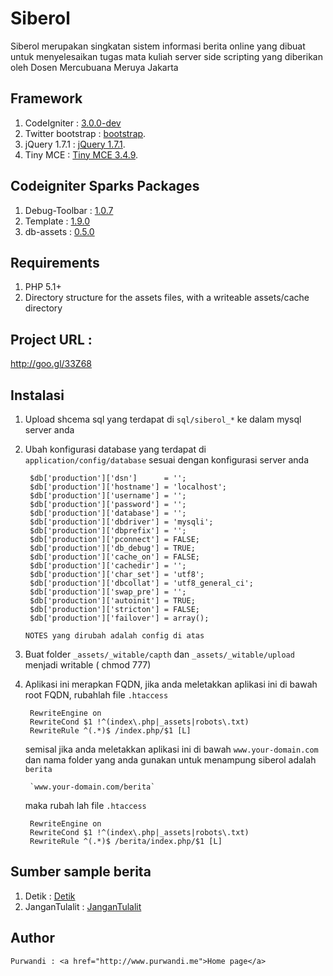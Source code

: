 # Siberol

Siberol merupakan singkatan sistem informasi berita online yang dibuat untuk menyelesaikan
tugas mata kuliah server side scripting yang diberikan oleh Dosen Mercubuana Meruya Jakarta


## Framework

1. CodeIgniter : <a href="https://github.com/EllisLab/CodeIgniter">3.0.0-dev</a>
2. Twitter bootstrap : <a href="http://twitter.github.com/bootstrap/">bootstrap</a>.
3. jQuery 1.7.1 : <a href="http://jquery.com">jQuery 1.7.1</a>.
4. Tiny MCE  : <a href="http://www.tinymce.com/">Tiny MCE 3.4.9</a>.

## Codeigniter Sparks Packages

1. Debug-Toolbar : <a href="http://getsparks.org/packages/Debug-Toolbar/versions/HEAD/show">1.0.7</a>
2. Template : <a href="http://getsparks.org/packages/template/versions/HEAD/show">1.9.0</a>
3. db-assets : <a href="http://getsparks.org/packages/db-assets/versions/HEAD/show">0.5.0</a>

## Requirements

1. PHP 5.1+
2. Directory structure for the assets files, with a writeable assets/cache directory


## Project URL : 
http://goo.gl/33Z68


## Instalasi

1. Upload shcema sql yang terdapat di `sql/siberol_*` ke dalam mysql server anda
2. Ubah konfigurasi database yang terdapat di `application/config/database` sesuai dengan
   konfigurasi server anda
   
        $db['production']['dsn']      = '';
        $db['production']['hostname'] = 'localhost';
        $db['production']['username'] = '';
        $db['production']['password'] = '';
        $db['production']['database'] = '';
        $db['production']['dbdriver'] = 'mysqli';
        $db['production']['dbprefix'] = '';
        $db['production']['pconnect'] = FALSE;
        $db['production']['db_debug'] = TRUE;
        $db['production']['cache_on'] = FALSE;
        $db['production']['cachedir'] = '';
        $db['production']['char_set'] = 'utf8';
        $db['production']['dbcollat'] = 'utf8_general_ci';
        $db['production']['swap_pre'] = '';
        $db['production']['autoinit'] = TRUE;
        $db['production']['stricton'] = FALSE;
        $db['production']['failover'] = array();
    
    ` NOTES yang dirubah adalah config di atas `

3. Buat folder `_assets/_witable/capth` dan `_assets/_witable/upload` menjadi writable ( chmod 777)
4. Aplikasi ini merapkan FQDN, jika anda meletakkan aplikasi ini di bawah root FQDN, rubahlah
   file `.htaccess`
   
        RewriteEngine on
        RewriteCond $1 !^(index\.php|_assets|robots\.txt)
        RewriteRule ^(.*)$ /index.php/$1 [L]
        
    semisal jika anda meletakkan aplikasi ini di bawah `www.your-domain.com` dan nama folder
    yang anda gunakan untuk menampung siberol adalah `berita`
        
        `www.your-domain.com/berita`
    
    maka rubah lah file `.htaccess`
    
        RewriteEngine on
        RewriteCond $1 !^(index\.php|_assets|robots\.txt)
        RewriteRule ^(.*)$ /berita/index.php/$1 [L]
        
## Sumber sample berita

1. Detik : <a href="http://www.detik.com">Detik</a>
2. JanganTulalit : <a href="http://www.jangantulalit.com">JanganTulalit</a>


## Author
    
    Purwandi : <a href="http://www.purwandi.me">Home page</a>